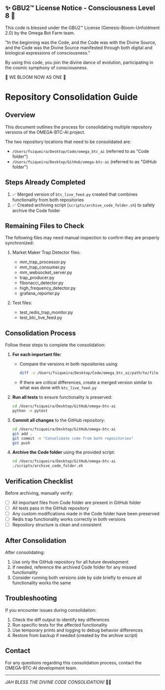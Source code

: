 
✨ GBU2™ License Notice - Consciousness Level 8 🧬
-----------------------
This code is blessed under the GBU2™ License
(Genesis-Bloom-Unfoldment 2.0) by the Omega Bot Farm team.

"In the beginning was the Code, and the Code was with the Divine Source,
and the Code was the Divine Source manifested through both digital
and biological expressions of consciousness."

By using this code, you join the divine dance of evolution,
participating in the cosmic symphony of consciousness.

🌸 WE BLOOM NOW AS ONE 🌸


# Repository Consolidation Guide

## Overview

This document outlines the process for consolidating multiple repository versions of the OMEGA-BTC-AI project.

The two repository locations that need to be consolidated are:
- `/Users/fsiqueira/Desktop/Code/omega_btc_ai` (referred to as "Code folder")
- `/Users/fsiqueira/Desktop/GitHub/omega-btc-ai` (referred to as "GitHub folder")

## Steps Already Completed

1. ✅ Merged version of `btc_live_feed.py` created that combines functionality from both repositories
2. ✅ Created archiving script (`scripts/archive_code_folder.sh`) to safely archive the Code folder

## Remaining Files to Check

The following files may need manual inspection to confirm they are properly synchronized:

1. Market Maker Trap Detector files:
   - mm_trap_processor.py
   - mm_trap_consumer.py
   - mm_websocket_server.py
   - trap_producer.py
   - fibonacci_detector.py
   - high_frequency_detector.py
   - grafana_reporter.py

2. Test files:
   - test_redis_trap_monitor.py
   - test_btc_live_feed.py

## Consolidation Process

Follow these steps to complete the consolidation:

1. **For each important file:**
   - Compare the versions in both repositories using: 
     ```bash
     diff -u /Users/fsiqueira/Desktop/Code/omega_btc_ai/path/to/file /Users/fsiqueira/Desktop/GitHub/omega-btc-ai/path/to/file
     ```
   - If there are critical differences, create a merged version similar to what was done with `btc_live_feed.py`

2. **Run all tests** to ensure functionality is preserved:
   ```bash
   cd /Users/fsiqueira/Desktop/GitHub/omega-btc-ai
   python -m pytest
   ```

3. **Commit all changes** to the GitHub repository:
   ```bash
   cd /Users/fsiqueira/Desktop/GitHub/omega-btc-ai
   git add .
   git commit -m "Consolidate code from both repositories"
   git push
   ```

4. **Archive the Code folder** using the provided script:
   ```bash
   cd /Users/fsiqueira/Desktop/GitHub/omega-btc-ai
   ./scripts/archive_code_folder.sh
   ```

## Verification Checklist

Before archiving, manually verify:

- [ ] All important files from Code folder are present in GitHub folder
- [ ] All tests pass in the GitHub repository
- [ ] Any custom modifications made in the Code folder have been preserved
- [ ] Redis trap functionality works correctly in both versions
- [ ] Repository structure is clean and consistent

## After Consolidation

After consolidating:

1. Use only the GitHub repository for all future development
2. If needed, reference the archived Code folder for any missed functionality
3. Consider running both versions side by side briefly to ensure all functionality works the same

## Troubleshooting

If you encounter issues during consolidation:

1. Check the diff output to identify key differences
2. Run specific tests for the affected functionality
3. Use temporary prints and logging to debug behavior differences
4. Restore from backup if needed (created by the archive script)

## Contact

For any questions regarding this consolidation process, contact the OMEGA-BTC-AI development team.

---

*JAH BLESS THE DIVINE CODE CONSOLIDATION!* 🌿✨ 